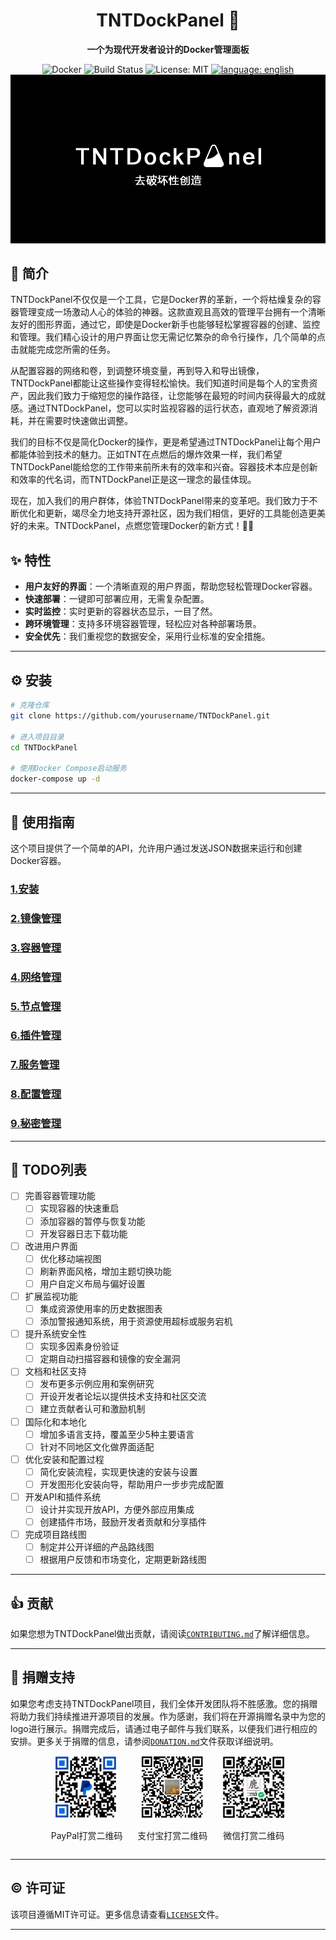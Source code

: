 

<div align="center">

# TNTDockPanel 🚀

**一个为现代开发者设计的Docker管理面板**

![Docker](https://img.shields.io/badge/Docker-Container-blue.svg)
![Build Status](https://img.shields.io/badge/build-passing-brightgreen.svg)
![License: MIT](https://img.shields.io/badge/License-MIT-yellow.svg)
[![language: english](https://img.shields.io/badge/language-english-blue)](READMEen.md)
![FORESEE A.I CA](doc/tnt.jpg)
</div>



## 📜 简介

TNTDockPanel不仅仅是一个工具，它是Docker界的革新，一个将枯燥复杂的容器管理变成一场激动人心的体验的神器。这款直观且高效的管理平台拥有一个清晰友好的图形界面，通过它，即使是Docker新手也能够轻松掌握容器的创建、监控和管理。我们精心设计的用户界面让您无需记忆繁杂的命令行操作，几个简单的点击就能完成您所需的任务。

从配置容器的网络和卷，到调整环境变量，再到导入和导出镜像，TNTDockPanel都能让这些操作变得轻松愉快。我们知道时间是每个人的宝贵资产，因此我们致力于缩短您的操作路径，让您能够在最短的时间内获得最大的成就感。通过TNTDockPanel，您可以实时监视容器的运行状态，直观地了解资源消耗，并在需要时快速做出调整。

我们的目标不仅是简化Docker的操作，更是希望通过TNTDockPanel让每个用户都能体验到技术的魅力。正如TNT在点燃后的爆炸效果一样，我们希望TNTDockPanel能给您的工作带来前所未有的效率和兴奋。容器技术本应是创新和效率的代名词，而TNTDockPanel正是这一理念的最佳体现。

现在，加入我们的用户群体，体验TNTDockPanel带来的变革吧。我们致力于不断优化和更新，竭尽全力地支持开源社区，因为我们相信，更好的工具能创造更美好的未来。TNTDockPanel，点燃您管理Docker的新方式！🚀🌟

## ✨ 特性

- **用户友好的界面**：一个清晰直观的用户界面，帮助您轻松管理Docker容器。
- **快速部署**：一键即可部署应用，无需复杂配置。
- **实时监控**：实时更新的容器状态显示，一目了然。
- **跨环境管理**：支持多环境容器管理，轻松应对各种部署场景。
- **安全优先**：我们重视您的数据安全，采用行业标准的安全措施。

---

## ⚙️ 安装

```bash
# 克隆仓库
git clone https://github.com/yourusername/TNTDockPanel.git

# 进入项目目录
cd TNTDockPanel

# 使用Docker Compose启动服务
docker-compose up -d
```

---

## 📖 使用指南

这个项目提供了一个简单的API，允许用户通过发送JSON数据来运行和创建Docker容器。

### [1.安装](doc/chinese/install.md)
### [2.镜像管理](doc/chinese/images.md)
### [3.容器管理](doc/chinese/containers.md)
### [4.网络管理](doc/chinese/networks.md)
### [5.节点管理](doc/chinese/nodes.md)
### [6.插件管理](doc/chinese/plugins.md)
### [7.服务管理](doc/chinese/services.md)
### [8.配置管理](doc/chinese/configs.md)
### [9.秘密管理](doc/chinese/secrets.md)

---

## 📝 TODO列表

- [ ] 完善容器管理功能
  - [ ] 实现容器的快速重启
  - [ ] 添加容器的暂停与恢复功能
  - [ ] 开发容器日志下载功能

- [ ] 改进用户界面
  - [ ] 优化移动端视图
  - [ ] 刷新界面风格，增加主题切换功能
  - [ ] 用户自定义布局与偏好设置

- [ ] 扩展监视功能
  - [ ] 集成资源使用率的历史数据图表
  - [ ] 添加警报通知系统，用于资源使用超标或服务宕机

- [ ] 提升系统安全性
  - [ ] 实现多因素身份验证
  - [ ] 定期自动扫描容器和镜像的安全漏洞

- [ ] 文档和社区支持
  - [ ] 发布更多示例应用和案例研究
  - [ ] 开设开发者论坛以提供技术支持和社区交流
  - [ ] 建立贡献者认可和激励机制

- [ ] 国际化和本地化
  - [ ] 增加多语言支持，覆盖至少5种主要语言
  - [ ] 针对不同地区文化做界面适配

- [ ] 优化安装和配置过程
  - [ ] 简化安装流程，实现更快速的安装与设置
  - [ ] 开发图形化安装向导，帮助用户一步步完成配置

- [ ] 开发API和插件系统
  - [ ] 设计并实现开放API，方便外部应用集成
  - [ ] 创建插件市场，鼓励开发者贡献和分享插件

- [ ] 完成项目路线图
  - [ ] 制定并公开详细的产品路线图
  - [ ] 根据用户反馈和市场变化，定期更新路线图
---

## 👍 贡献

如果您想为TNTDockPanel做出贡献，请阅读[`CONTRIBUTING.md`](doc/chinese/CONTRIBUTING.md)了解详细信息。


---
## 💞 捐赠支持

如果您考虑支持TNTDockPanel项目，我们全体开发团队将不胜感激。您的捐赠将助力我们持续推进开源项目的发展。作为感谢，我们将在开源捐赠名录中为您的logo进行展示。捐赠完成后，请通过电子邮件与我们联系，以便我们进行相应的安排。更多关于捐赠的信息，请参阅[`DONATION.md`](doc/DONATION.md)文件获取详细说明。

<div align="center">
  <div style="display: inline-block; margin: 0 10px;">
    <img src="doc/paypal.jpg" alt="PayPal打赏二维码" width="100">
    <p>PayPal打赏二维码</p>
  </div>
  <div style="display: inline-block; margin: 0 10px;">
    <img src="doc/alipay.png" alt="支付宝打赏二维码" width="100">
    <p>支付宝打赏二维码</p>
  </div>
  <div style="display: inline-block; margin: 0 10px;">
    <img src="doc/wechatpay.jpg" alt="微信打赏二维码" width="100">
    <p>微信打赏二维码</p>
  </div>
</div>

---

## ©️ 许可证

该项目遵循MIT许可证。更多信息请查看[`LICENSE`](LICENSE)文件。

---
